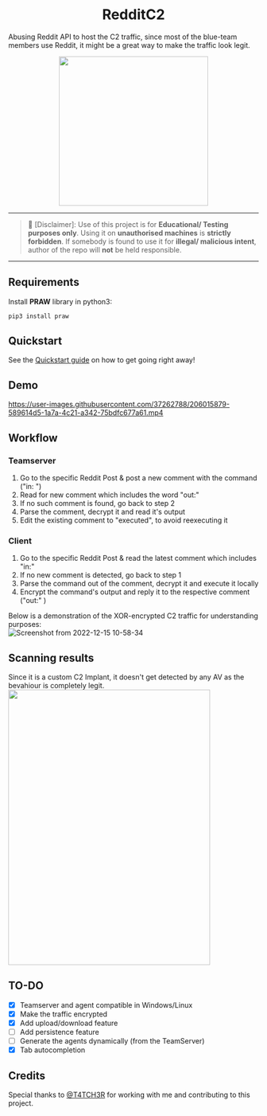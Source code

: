 <h1 align="center"> RedditC2</h1>
Abusing Reddit API to host the C2 traffic, since most of the blue-team members use Reddit, it might be a great way to make the traffic look legit.
<p align="center">
  <img width="300" height="300" src="https://user-images.githubusercontent.com/37262788/205896739-7feb0cea-cf04-4011-aa6b-66ba5b82b9ba.png">
</p>

---
> :no_entry_sign: [Disclaimer]: Use of this project is for **Educational/ Testing purposes only**. Using it on **unauthorised machines** is **strictly forbidden**. If somebody is found to use it for **illegal/ malicious intent**, author of the repo will **not** be held responsible.
---

## Requirements
Install **PRAW** library in python3:  
```bash
pip3 install praw
```

## Quickstart
See the [Quickstart guide](https://github.com/kleiton0x00/RedditC2/wiki/Setup) on how to get going right away!

## Demo
https://user-images.githubusercontent.com/37262788/206015879-589614d5-1a7a-4c21-a342-75bdfc677a61.mp4

## Workflow
### Teamserver  
1. Go to the specific Reddit Post & post a new comment with the command ("in: <encrypted command>")
2. Read for new comment which includes the word "out:"
3. If no such comment is found, go back to step 2
4. Parse the comment, decrypt it and read it's output
5. Edit the existing comment to "executed", to avoid reexecuting it

### Client  
1. Go to the specific Reddit Post & read the latest comment which includes "in:"
2. If no new comment is detected, go back to step 1
3. Parse the command out of the comment, decrypt it and execute it locally
4. Encrypt the command's output and reply it to the respective comment ("out:" <encrypted output>)

Below is a demonstration of the XOR-encrypted C2 traffic for understanding purposes:  
![Screenshot from 2022-12-15 10-58-34](https://user-images.githubusercontent.com/37262788/207849406-6c221102-9352-46dc-a461-947b66e3a712.png)

## Scanning results
Since it is a custom C2 Implant, it doesn't get detected by any AV as the bevahiour is completely legit.
<img width="406" height="553" src="https://user-images.githubusercontent.com/37262788/205900070-783c65b3-4d83-4d5e-82e3-c20571b403e1.png">

## TO-DO
- [X] Teamserver and agent compatible in Windows/Linux  
- [X] Make the traffic encrypted  
- [X] Add upload/download feature
- [ ] Add persistence feature
- [ ] Generate the agents dynamically (from the TeamServer)
- [X] Tab autocompletion

## Credits
Special thanks to [@T4TCH3R](https://github.com/T4TCH3R/) for working with me and contributing to this project.
